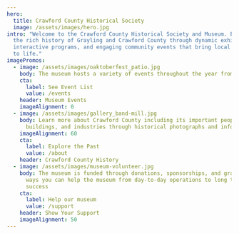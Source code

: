 ```yaml
---
hero:
  title: Crawford County Historical Society
  image: /assets/images/hero.jpg
intro: "Welcome to the Crawford County Historical Society and Museum. Experience
  the rich history of Grayling and Crawford County through dynamic exhibits,
  interactive programs, and engaging community events that bring local stories
  to life."
imagePromos:
  - image: /assets/images/oaktoberfest_patio.jpg
    body: The museum hosts a variety of events throughout the year from holiday parties to brewery fundraisers.
    cta:
      label: See Event List
      value: /events
    header: Museum Events
    imageAlignment: 0
  - image: /assets/images/gallery_band-mill.jpg
    body: Learn more about Crawford County including its important people,
      buildings, and industries through historical photographs and information.
    imageAlignment: 60
    cta:
      label: Explore the Past
      value: /about
    header: Crawford County History
  - image: /assets/images/museum-volunteer.jpg
    body: The museum is funded through donations, sponsorships, and grants. Find out
      ways you can help the museum from day-to-day operations to long term
      success
    cta:
      label: Help our museum
      value: /support
    header: Show Your Support
    imageAlignment: 50
---
```

